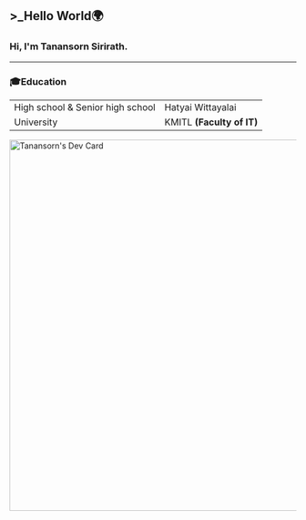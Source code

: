 <h2>>_Hello World🌍</h2>

### Hi, I'm Tanansorn Sirirath.
<hr>

### 🎓Education
<table>
  <tr>
    <td>High school & Senior high school</td>
    <td>Hatyai Wittayalai</td>
  </tr>
  <tr>
    <td>University</td>
    <td>KMITL <b>(Faculty of IT)</b></tl>
</table>

<a href="https://app.daily.dev/tanansorn"><img src="https://api.daily.dev/devcards/v2/EC2hIGUKDPSnzgUusE6BP.png?r=1yo&type=wide" width="652" alt="Tanansorn's Dev Card"/></a>
